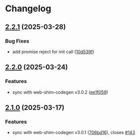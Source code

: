 # Changelog

## [2.2.1](https://github.com/OneSignal/onesignal-ngx/compare/2.2.0...2.2.1) (2025-03-28)

### Bug Fixes

* add promise reject for init call ([10d539f](https://github.com/OneSignal/onesignal-ngx/commit/10d539f0742ed45e6dea01fa728421c61c1bf6c8))

## [2.2.0](https://github.com/OneSignal/onesignal-ngx/compare/2.1.0...2.2.0) (2025-03-24)

### Features

* sync with web-shim-codegen v3.0.2 ([ee1f059](https://github.com/OneSignal/onesignal-ngx/commit/ee1f059db2ed496d182ff0d74444c29a30d4b94c))

## [2.1.0](https://github.com/OneSignal/onesignal-ngx/compare/2.0.1...2.1.0) (2025-03-17)

### Features

* sync with web-shim-codegen v3.0.1 ([706bd16](https://github.com/OneSignal/onesignal-ngx/commit/706bd169679538b5631bc09405091d4a76346e4f)), closes [#143](https://github.com/OneSignal/onesignal-ngx/issues/143)

